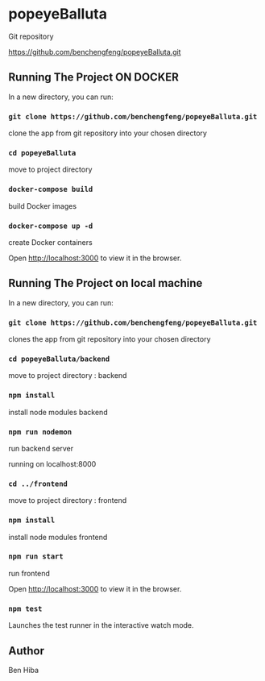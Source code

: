 # popeyeBalluta

Git repository 

https://github.com/benchengfeng/popeyeBalluta.git


## Running The Project ON DOCKER  

In a new directory, you can run:

### `git clone https://github.com/benchengfeng/popeyeBalluta.git`

clone the app from git repository into your chosen directory

### `cd popeyeBalluta`

move to project directory

### `docker-compose build`

build Docker images

### `docker-compose up -d`

create Docker containers <br />


Open [http://localhost:3000](http://localhost:3000) to view it in the browser.


## Running The Project on local machine  

In a new directory, you can run:

### `git clone https://github.com/benchengfeng/popeyeBalluta.git`

clones the app from git repository into your chosen directory

### `cd popeyeBalluta/backend`

move to project directory : backend

### `npm install`

install node modules backend

### `npm run nodemon`

run backend server <br/>

running on localhost:8000

### `cd ../frontend`

move to project directory : frontend

### `npm install`

install node modules frontend

### `npm run start`

run frontend <br/>

Open [http://localhost:3000](http://localhost:3000) to view it in the browser.


### `npm test`

Launches the test runner in the interactive watch mode.<br />



## Author

Ben Hiba

